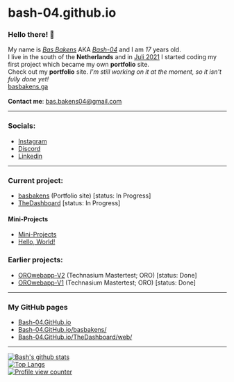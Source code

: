 # bash-04.github.io
### Hello there! 👋
My name is <a href="https://basbakens.ga" target="blank">*Bas Bakens*</a> AKA <a href="https://github.com/bash-04" target="blank">*Bash-04*</a> and I am *17* years old. 
<br>
I live in the south of the **Netherlands** and in <ins>Juli 2021</ins> I started coding my first project which became my own **portfolio** site.
<br>
Check out my **portfolio** site. *I'm still working on it at the moment, so it isn't fully done yet!*
<br>
<a href="https://basbakens.ga" target="blank">basbakens.ga</a>
<br>
<br>
**Contact me**: <a href="mailto:bas.bakens@gmail.com">bas.bakens04@gmail.com</a>

<hr>

### Socials:
- <a href="https://instagram.com/basbakensdev" target="blank">Instagram</a>
- <a href="https://discord.com/users/428516097244004352">Discord</a>
- <a href="https://www.linkedin.com/in/basbakens/" target=blank>Linkedin</a>

<hr>

### Current project:
- <a href="https://github.com/Bash-04/basbakens">basbakens</a> (Portfolio site) [status: In Progress]
- <a href="https://github.com/Bash-04/TheDashboard">TheDashboard</a> [status: In Progress]

#### Mini-Projects
- <a href="https://github.com/Bash-04/mini-projects">Mini-Projects</a>
- <a href="https://github.com/Bash-04/Mini-Projects/tree/main/Hello%2C%20world!">Hello, World!</a>

### Earlier projects:
- <a href="https://github.com/Bash-04/OROwebapp-v2">OROwebapp-V2</a> (Technasium Mastertest; ORO) [status: Done]
- <a href="https://github.com/Bash-04/OROwebapp-v1">OROwebapp-V1</a> (Technasium Mastertest; ORO) [status: Done]

<hr>

### My GitHub pages
- <a href="https://Bash-04.GitHub.io">Bash-04.GitHub.io</a>
- <a href="https://Bash-04.GitHub.io/basbakens/">Bash-04.GitHub.io/basbakens/</a>
- <a href="https://Bash-04.GitHub.io/TheDashboard/web/">Bash-04.GitHub.io/TheDashboard/web/</a>

<hr>

[![Bash's github stats](https://github-readme-stats.vercel.app/api?username=Bash-04&show_icons=true&theme=highcontrast&title_color=2aa889&text_color=99d1ce)](https://github.com/Bash-04)
<br>
[![Top Langs](https://github-readme-stats.vercel.app/api/top-langs/?username=Bash-04&theme=gotham&layout=compact)](https://github.com/Bash-04)
<br>
[![Profile view counter](https://komarev.com/ghpvc/?username=Bash-04&color=2aa889)](https://github.com/Bash-04)
